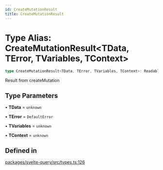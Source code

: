 ```yaml
---
id: CreateMutationResult
title: CreateMutationResult
---
```


# Type Alias: CreateMutationResult\<TData, TError, TVariables, TContext\>

```ts
type CreateMutationResult<TData, TError, TVariables, TContext>: Readable<CreateBaseMutationResult<TData, TError, TVariables, TContext>>;
```

Result from createMutation

## Type Parameters

• **TData** = `unknown`

• **TError** = `DefaultError`

• **TVariables** = `unknown`

• **TContext** = `unknown`

## Defined in

[packages/svelte-query/src/types.ts:126](https://github.com/TanStack/query/blob/dac5da5416b82b0be38a8fb34dde1fc6670f0a59/packages/svelte-query/src/types.ts#L126)
